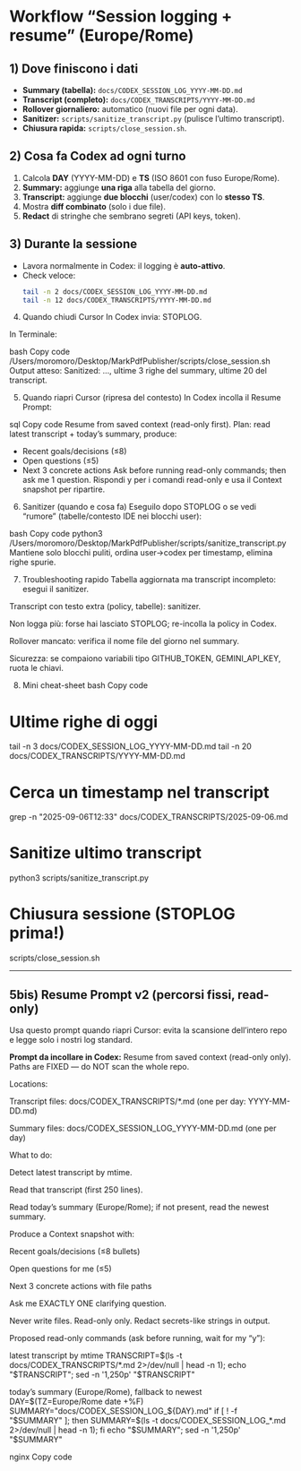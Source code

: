 # Workflow “Session logging + resume” (Europe/Rome)

## 1) Dove finiscono i dati
- **Summary (tabella):** `docs/CODEX_SESSION_LOG_YYYY-MM-DD.md`  
- **Transcript (completo):** `docs/CODEX_TRANSCRIPTS/YYYY-MM-DD.md`  
- **Rollover giornaliero:** automatico (nuovi file per ogni data).  
- **Sanitizer:** `scripts/sanitize_transcript.py` (pulisce l’ultimo transcript).  
- **Chiusura rapida:** `scripts/close_session.sh`.

## 2) Cosa fa Codex ad ogni turno
1. Calcola **DAY** (YYYY-MM-DD) e **TS** (ISO 8601 con fuso Europe/Rome).  
2. **Summary:** aggiunge **una riga** alla tabella del giorno.  
3. **Transcript:** aggiunge **due blocchi** (user/codex) con lo **stesso TS**.  
4. Mostra **diff combinato** (solo i due file).  
5. **Redact** di stringhe che sembrano segreti (API keys, token).  

## 3) Durante la sessione
- Lavora normalmente in Codex: il logging è **auto-attivo**.  
- Check veloce:
  ```bash
  tail -n 2 docs/CODEX_SESSION_LOG_YYYY-MM-DD.md
  tail -n 12 docs/CODEX_TRANSCRIPTS/YYYY-MM-DD.md
4) Quando chiudi Cursor
In Codex invia: STOPLOG.

In Terminale:

bash
Copy code
/Users/moromoro/Desktop/MarkPdfPublisher/scripts/close_session.sh
Output atteso: Sanitized: …, ultime 3 righe del summary, ultime 20 del transcript.

5) Quando riapri Cursor (ripresa del contesto)
In Codex incolla il Resume Prompt:

sql
Copy code
Resume from saved context (read-only first).
Plan: read latest transcript + today’s summary, produce:
- Recent goals/decisions (≤8)
- Open questions (≤5)
- Next 3 concrete actions
Ask before running read-only commands; then ask me 1 question.
Rispondi y per i comandi read-only e usa il Context snapshot per ripartire.

6) Sanitizer (quando e cosa fa)
Eseguilo dopo STOPLOG o se vedi “rumore” (tabelle/contesto IDE nei blocchi user):

bash
Copy code
python3 /Users/moromoro/Desktop/MarkPdfPublisher/scripts/sanitize_transcript.py
Mantiene solo blocchi puliti, ordina user→codex per timestamp, elimina righe spurie.

7) Troubleshooting rapido
Tabella aggiornata ma transcript incompleto: esegui il sanitizer.

Transcript con testo extra (policy, tabelle): sanitizer.

Non logga più: forse hai lasciato STOPLOG; re-incolla la policy in Codex.

Rollover mancato: verifica il nome file del giorno nel summary.

Sicurezza: se compaiono variabili tipo GITHUB_TOKEN, GEMINI_API_KEY, ruota le chiavi.

8) Mini cheat-sheet
bash
Copy code
# Ultime righe di oggi
tail -n 3 docs/CODEX_SESSION_LOG_YYYY-MM-DD.md
tail -n 20 docs/CODEX_TRANSCRIPTS/YYYY-MM-DD.md

# Cerca un timestamp nel transcript
grep -n "2025-09-06T12:33" docs/CODEX_TRANSCRIPTS/2025-09-06.md

# Sanitize ultimo transcript
python3 scripts/sanitize_transcript.py

# Chiusura sessione (STOPLOG prima!)
scripts/close_session.sh

---

## 5bis) Resume Prompt v2 (percorsi fissi, read-only)
Usa questo prompt quando riapri Cursor: evita la scansione dell’intero repo e legge solo i nostri log standard.

**Prompt da incollare in Codex:**
Resume from saved context (read-only only). Paths are FIXED — do NOT scan the whole repo.

Locations:

Transcript files: docs/CODEX_TRANSCRIPTS/*.md (one per day: YYYY-MM-DD.md)

Summary files: docs/CODEX_SESSION_LOG_YYYY-MM-DD.md (one per day)

What to do:

Detect latest transcript by mtime.

Read that transcript (first 250 lines).

Read today’s summary (Europe/Rome); if not present, read the newest summary.

Produce a Context snapshot with:

Recent goals/decisions (≤8 bullets)

Open questions for me (≤5)

Next 3 concrete actions with file paths

Ask me EXACTLY ONE clarifying question.

Never write files. Read-only only. Redact secrets-like strings in output.

Proposed read-only commands (ask before running, wait for my “y”):

latest transcript by mtime
TRANSCRIPT=$(ls -t docs/CODEX_TRANSCRIPTS/*.md 2>/dev/null | head -n 1); echo "$TRANSCRIPT"; sed -n '1,250p' "$TRANSCRIPT"

today’s summary (Europe/Rome), fallback to newest
DAY=$(TZ=Europe/Rome date +%F)
SUMMARY="docs/CODEX_SESSION_LOG_${DAY}.md"
if [ ! -f "$SUMMARY" ]; then SUMMARY=$(ls -t docs/CODEX_SESSION_LOG_*.md 2>/dev/null | head -n 1); fi
echo "$SUMMARY"; sed -n '1,250p' "$SUMMARY"

nginx
Copy code
